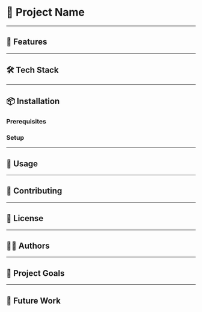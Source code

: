 # 📝 Project Name

---

## 🚀 Features

---

## 🛠️ Tech Stack

---

## 📦 Installation

### Prerequisites

### Setup

---

## 📖 Usage

---

## 🤝 Contributing

---

## 📜 License

---

## 👩‍💻 Authors

---

## 🎯 Project Goals

---

## 🔮 Future Work
